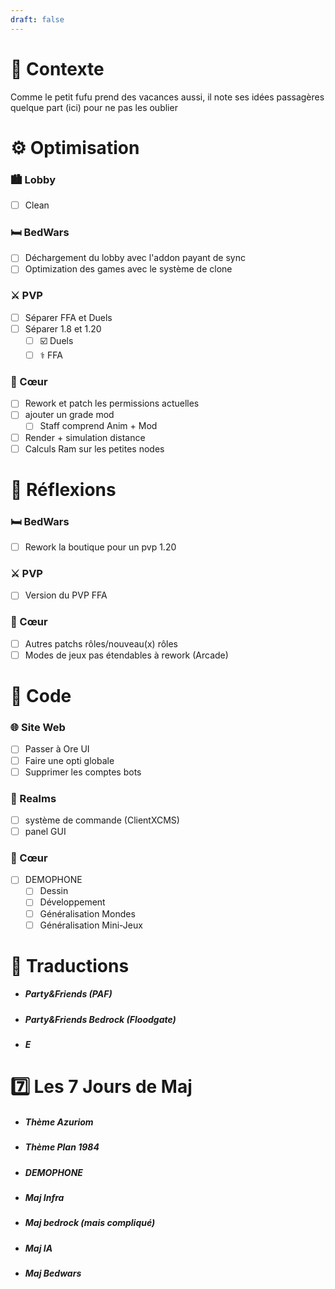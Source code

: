 ```yaml
---
draft: false
---
```

# 🔎 Contexte
Comme le petit fufu prend des vacances aussi, il note ses idées passagères quelque part (ici) pour ne pas les oublier

# ⚙️ Optimisation

### 🏙 Lobby
- [ ] Clean

### 🛏 BedWars
- [ ] Déchargement du lobby avec l'addon payant de sync
- [ ] Optimization des games avec le système de clone

### ⚔️ PVP
- [ ] Séparer FFA et Duels
- [ ] Séparer 1.8 et 1.20
   - [ ] ☑️ Duels
   - [ ] ⚕️ FFA
   
### 💟 Cœur 
- [ ] Rework et patch les permissions actuelles
- [ ] ajouter un grade mod
   - [ ] Staff comprend Anim + Mod
- [ ] Render + simulation distance
- [ ] Calculs Ram sur les petites nodes
# 🧠 Réflexions

### 🛏 BedWars
- [ ] Rework la boutique pour un pvp 1.20

### ⚔️ PVP
- [ ] Version du PVP FFA

### 💟 Cœur
- [ ] Autres patchs rôles/nouveau(x) rôles
- [ ] Modes de jeux pas étendables à rework (Arcade)

# 💾 Code

### 🌐 Site Web
- [ ] Passer à Ore UI
- [ ] Faire une opti globale 
- [ ] Supprimer les comptes bots

### 🌌 Realms
- [ ] système de commande (ClientXCMS)
- [ ] panel GUI

### 💟 Cœur 
- [ ] DEMOPHONE
   - [ ] Dessin
   - [ ] Développement 
   - [ ] Généralisation Mondes
   - [ ] Généralisation Mini-Jeux

# 💬 Traductions
- ##### Party&Friends (PAF)
- ##### Party&Friends Bedrock (Floodgate)
- ##### E

# 7️⃣ Les 7 Jours de Maj

- ##### Thème Azuriom
- ##### Thème Plan 1984
- ##### DEMOPHONE
- ##### Maj Infra 
- ##### Maj bedrock (mais compliqué)
- ##### Maj IA
- ##### Maj Bedwars
